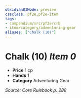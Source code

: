 ```yaml
---
obsidianUIMode: preview
cssclass: pf2e,pf2e-item
tags:
- compendium/src/pf2e/crb
- item/category/adventuring-gear
aliases: ["Chalk (10)"]
---
```

# Chalk (10) *Item 0*  

- **Price** 1 cp
- **Hands** 1
- **Category** Adventuring Gear



*Source: Core Rulebook p. 288*